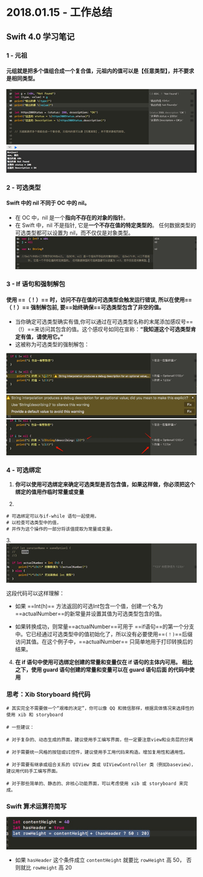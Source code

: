 # 2018.01.15 - 工作总结
## Swift 4.0 学习笔记
### 1 - 元祖
#### **元组就是把多个值组合成一个复合值，元祖内的值可以是【任意类型】，并不要求是相同类型。**

![](media/15159800102789/15159801330533.jpg)

### 2 - 可选类型
#### Swift 中的 nil 不同于 OC 中的 nil。
-  在 OC 中，nil 是一个**指向不存在的对象的指针**。 
-  在 Swift 中，nil 不是指针, 它是**一个不存在值的特定类型的**。 任何数据类型的可选类型都可以设置为 nil，而不仅仅是对象类型。
  ![](media/15159800102789/15159806477779.jpg)


### 3 - If 语句和强制解包
#### 使用  ==（！）==  时，访问不存在值的可选类型会触发运行错误, 所以在使用==（！）== 强制解包前, 要==始终确保==可选类型包含了非空的值。
- 当你确定可选类型确实有值,你可以通过在可选类型名称的末尾添加感叹号==（!）==来访问其包含的值。这个感叹号如同在宣称：**“我知道这个可选类型肯定有值，请使用它。”** 
- 这被称为可选类型的强制解包：

![](media/15159800102789/15159810933357.jpg)
![](media/15159800102789/15159811062918.jpg)
![](media/15159800102789/15159811275719.jpg)

### 4 - 可选绑定
1. **你可以使用可选绑定来确定可选类型是否包含值，如果这样做，你必须把这个绑定的值用作临时常量或变量**

2.

```
# 可选绑定可以与if-while 语句一起使用，
# 以检查可选类型中的值，
# 并作为这个操作的一部分将该值提取为常量或变量。
```
3.![](media/15159800102789/15159823076509.jpg)

这段代码可以这样理解：

- 如果 ==Int(h)== 方法返回的可选Int包含一个值，创建一个名为==actualNumber==的新常量并设置其值为可选类型包含的值。

- 如果转换成功，则常量==actualNumber==可用于 ==if语句==的第一个分支中。它已经通过可选类型中的值初始化了，所以没有必要使用==`(！)`==后缀访问其值。在这个例子中，==actualNumber== 只简单地用于打印转换后的结果。

4. **在 if 语句中使用可选绑定创建的常量和变量仅在 if 语句的主体内可用。
相比之下，使用 guard 语句创建的常量和变量可以在 guard 语句后面
的代码中使用**

### 思考：Xib Storyboard 纯代码

```
# 其实完全不需要做一个“艰难的决定”，你可以像 QQ 和微信那样，根据具体情况来选择性的使用 xib 和 storyboard

# 一些建议：

# 对于复杂的、动态生成的界面，建议使用手工编写界面，但一定要注意view和业务层的分离

# 对于需要统一风格的按钮或UI控件，建议使用手工用代码来构造。增加复用性和通用性。

# 对于需要有继承或组合关系的 UIView 类或 UIViewController 类（例如baseview），建议用代码手工编写界面。

# 对于那些简单的、静态的、非核心功能界面，可以考虑使用 xib 或 storyboard 来完成。
```

### Swift 算术运算符简写
![](media/15159800102789/15159971045250.jpg)

- 如果 `hasHeader` 这个条件成立 `contentHeight` 就要比 `rowHeight` 高 50， 否则就比 `rowHeight` 高 20


